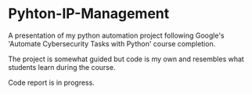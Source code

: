 # Pyhton-IP-Management
A presentation of my python automation project following Google's 'Automate Cybersecurity Tasks with Python' course completion.

The project is somewhat guided but code is my own and resembles what students learn during the course.

Code report is in progress.

